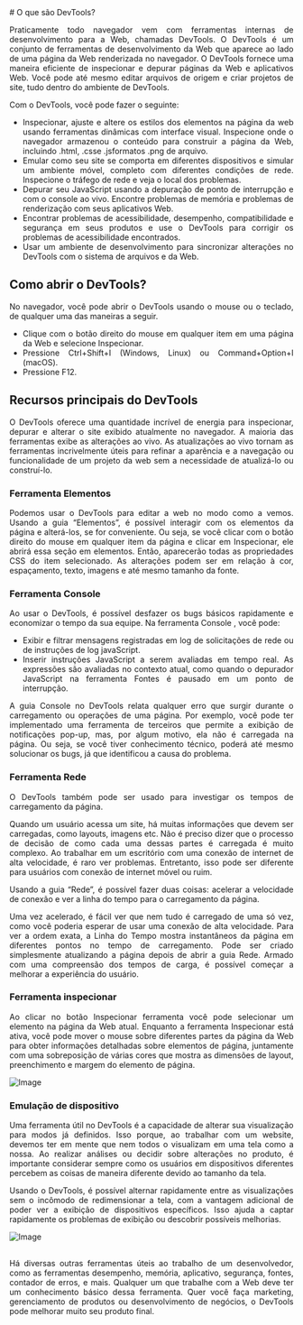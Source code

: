 <div style="text-align: justify">
# O que são DevTools?

Praticamente todo navegador vem com ferramentas internas de desenvolvimento para a Web, chamadas DevTools. O DevTools é um conjunto de ferramentas de desenvolvimento da Web que aparece ao lado de uma página da Web renderizada no navegador. O DevTools fornece uma maneira eficiente de inspecionar e depurar páginas da Web e aplicativos Web. Você pode até mesmo editar arquivos de origem e criar projetos de site, tudo dentro do ambiente de DevTools.

Com o DevTools, você pode fazer o seguinte:

- Inspecionar, ajuste e altere os estilos dos elementos na página da web usando ferramentas dinâmicas com interface visual. Inspecione onde o navegador armazenou o conteúdo para construir a página da Web, incluindo .html, .csse .jsformatos .png de arquivo.
- Emular como seu site se comporta em diferentes dispositivos e simular um ambiente móvel, completo com diferentes condições de rede. Inspecione o tráfego de rede e veja o local dos problemas.
- Depurar seu JavaScript usando a depuração de ponto de interrupção e com o console ao vivo. Encontre problemas de memória e problemas de renderização com seus aplicativos Web.
- Encontrar problemas de acessibilidade, desempenho, compatibilidade e segurança em seus produtos e use o DevTools para corrigir os problemas de acessibilidade encontrados.
- Usar um ambiente de desenvolvimento para sincronizar alterações no DevTools com o sistema de arquivos e da Web.

## Como abrir o DevTools?

No navegador, você pode abrir o DevTools usando o mouse ou o teclado, de qualquer uma das maneiras a seguir.

- Clique com o botão direito do mouse em qualquer item em uma página da Web e selecione Inspecionar.
- Pressione Ctrl+Shift+I (Windows, Linux) ou Command+Option+I (macOS).
- Pressione F12.

## Recursos principais do DevTools

O DevTools oferece uma quantidade incrível de energia para inspecionar, depurar e alterar o site exibido atualmente no navegador. A maioria das ferramentas exibe as alterações ao vivo. As atualizações ao vivo tornam as ferramentas incrivelmente úteis para refinar a aparência e a navegação ou funcionalidade de um projeto da web sem a necessidade de atualizá-lo ou construí-lo.

### Ferramenta Elementos

Podemos usar o DevTools para editar a web no modo como a vemos. Usando a guia “Elementos”, é possível interagir com os elementos da página e alterá-los, se for conveniente. Ou seja, se você clicar com o botão direito do mouse em qualquer item da página e clicar em Inspecionar, ele abrirá essa seção em elementos. Então, aparecerão todas as propriedades CSS do item selecionado. As alterações podem ser em relação à cor, espaçamento, texto, imagens e até mesmo tamanho da fonte.

### Ferramenta Console

Ao usar o DevTools, é possível desfazer os bugs básicos rapidamente e economizar o tempo da sua equipe. Na ferramenta Console , você pode:

- Exibir e filtrar mensagens registradas em log de solicitações de rede ou de instruções de log javaScript.
- Inserir instruções JavaScript a serem avaliadas em tempo real. As expressões são avaliadas no contexto atual, como quando o depurador JavaScript na ferramenta Fontes é pausado em um ponto de interrupção.

A guia Console no DevTools relata qualquer erro que surgir durante o carregamento ou operações de uma página. Por exemplo, você pode ter implementado uma ferramenta de terceiros que permite a exibição de notificações pop-up, mas, por algum motivo, ela não é carregada na página. Ou seja, se você tiver conhecimento técnico, poderá até mesmo solucionar os bugs, já que identificou a causa do problema.

### Ferramenta Rede

O DevTools também pode ser usado para investigar os tempos de carregamento da página.

Quando um usuário acessa um site, há muitas informações que devem ser carregadas, como layouts, imagens etc. Não é preciso dizer que o processo de decisão de como cada uma dessas partes é carregada é muito complexo. Ao trabalhar em um escritório com uma conexão de internet de alta velocidade, é raro ver problemas. Entretanto, isso pode ser diferente para usuários com conexão de internet móvel ou ruim.

Usando a guia “Rede”, é possível fazer duas coisas: acelerar a velocidade de conexão e ver a linha do tempo para o carregamento da página.

Uma vez acelerado, é fácil ver que nem tudo é carregado de uma só vez, como você poderia esperar de usar uma conexão de alta velocidade. Para ver a ordem exata, a Linha do Tempo mostra instantâneos da página em diferentes pontos no tempo de carregamento. Pode ser criado simplesmente atualizando a página depois de abrir a guia Rede. Armado com uma compreensão dos tempos de carga, é possível começar a melhorar a experiência do usuário.

### Ferramenta inspecionar

Ao clicar no botão Inspecionar ferramenta você pode selecionar um elemento na página da Web atual. Enquanto a ferramenta Inspecionar está ativa, você pode mover o mouse sobre diferentes partes da página da Web para obter informações detalhadas sobre elementos de página, juntamente com uma sobreposição de várias cores que mostra as dimensões de layout, preenchimento e margem do elemento de página.

![Image](https://user-images.githubusercontent.com/98550669/191850582-a6433e47-5ab8-408a-bc01-685f193cc815.png)

### Emulação de dispositivo

Uma ferramenta útil no DevTools é a capacidade de alterar sua visualização para modos já definidos. Isso porque, ao trabalhar com um website, devemos ter em mente que nem todos o visualizam em uma tela como a nossa. Ao realizar análises ou decidir sobre alterações no produto, é importante considerar sempre como os usuários em dispositivos diferentes percebem as coisas de maneira diferente devido ao tamanho da tela.

Usando o DevTools, é possível alternar rapidamente entre as visualizações sem o incômodo de redimensionar a tela, com a vantagem adicional de poder ver a exibição de dispositivos específicos. Isso ajuda a captar rapidamente os problemas de exibição ou descobrir possíveis melhorias.

![Image](https://user-images.githubusercontent.com/98550669/191851089-f6d9c346-ffad-496e-bdf8-4672d32c23cf.png)

##

Há diversas outras ferramentas úteis ao trabalho de um desenvolvedor, como as ferramentas desempenho, memória, aplicativo, segurança, fontes, contador de erros, e mais. Qualquer um que trabalhe com a Web deve ter um conhecimento básico dessa ferramenta. Quer você faça marketing, gerenciamento de produtos ou desenvolvimento de negócios, o DevTools pode melhorar muito seu produto final.

</div>

